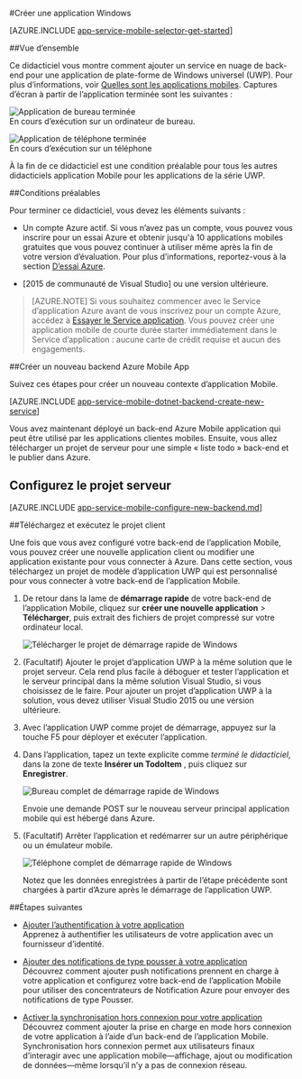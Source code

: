 <properties
    pageTitle="Créer une plate-forme de Windows universel (UWP) qui utilise des applications Mobile | Microsoft Azure"
    description="Suivez ce didacticiel pour se familiariser avec les serveurs principaux de l’application mobile Azure pour le développement d’applications de plate-forme de Windows universel (UWP) dans C#, Visual Basic ou JavaScript."
    services="app-service\mobile"
    documentationCenter="windows"
    authors="adrianhall"
    manager="erikre"
    editor=""/>

<tags
    ms.service="app-service-mobile"
    ms.workload="mobile"
    ms.tgt_pltfrm="mobile-windows"
    ms.devlang="dotnet"
    ms.topic="hero-article"
    ms.date="10/01/2016"
    ms.author="adrianha"/>

#<a name="create-a-windows-app"></a>Créer une application Windows

[AZURE.INCLUDE [app-service-mobile-selector-get-started](../../includes/app-service-mobile-selector-get-started.md)]

##<a name="overview"></a>Vue d’ensemble

Ce didacticiel vous montre comment ajouter un service en nuage de back-end pour une application de plate-forme de Windows universel (UWP). Pour plus d’informations, voir [Quelles sont les applications mobiles](app-service-mobile-value-prop.md). Captures d’écran à partir de l’application terminée sont les suivantes :

![Application de bureau terminée](./media/app-service-mobile-windows-store-dotnet-get-started/mobile-quickstart-completed-desktop.png)   
En cours d’exécution sur un ordinateur de bureau. 

![Application de téléphone terminée](./media/app-service-mobile-windows-store-dotnet-get-started/mobile-quickstart-completed.png)  
En cours d’exécution sur un téléphone

À la fin de ce didacticiel est une condition préalable pour tous les autres didacticiels application Mobile pour les applications de la série UWP. 

##<a name="prerequisites"></a>Conditions préalables

Pour terminer ce didacticiel, vous devez les éléments suivants :

* Un compte Azure actif. Si vous n’avez pas un compte, vous pouvez vous inscrire pour un essai Azure et obtenir jusqu'à 10 applications mobiles gratuites que vous pouvez continuer à utiliser même après la fin de votre version d’évaluation. Pour plus d’informations, reportez-vous à la section [D’essai Azure](https://azure.microsoft.com/pricing/free-trial/).

* [2015 de communauté de Visual Studio] ou une version ultérieure.

>[AZURE.NOTE] Si vous souhaitez commencer avec le Service d’application Azure avant de vous inscrivez pour un compte Azure, accédez à [Essayer le Service application](https://tryappservice.azure.com/?appServiceName=mobile). Vous pouvez créer une application mobile de courte durée starter immédiatement dans le Service d’application : aucune carte de crédit requise et aucun des engagements.

##<a name="create-a-new-azure-mobile-app-backend"></a>Créer un nouveau backend Azure Mobile App

Suivez ces étapes pour créer un nouveau contexte d’application Mobile.

[AZURE.INCLUDE [app-service-mobile-dotnet-backend-create-new-service](../../includes/app-service-mobile-dotnet-backend-create-new-service.md)]

Vous avez maintenant déployé un back-end Azure Mobile application qui peut être utilisé par les applications clientes mobiles. Ensuite, vous allez télécharger un projet de serveur pour une simple « liste todo » back-end et le publier dans Azure.

## <a name="configure-the-server-project"></a>Configurez le projet serveur

[AZURE.INCLUDE [app-service-mobile-configure-new-backend.md](../../includes/app-service-mobile-configure-new-backend.md)]

##<a name="download-and-run-the-client-project"></a>Téléchargez et exécutez le projet client

Une fois que vous avez configuré votre back-end de l’application Mobile, vous pouvez créer une nouvelle application client ou modifier une application existante pour vous connecter à Azure. Dans cette section, vous téléchargez un projet de modèle d’application UWP qui est personnalisé pour vous connecter à votre back-end de l’application Mobile.

1. De retour dans la lame de **démarrage rapide** de votre back-end de l’application Mobile, cliquez sur **créer une nouvelle application** > **Télécharger**, puis extrait des fichiers de projet compressé sur votre ordinateur local.

    ![Télécharger le projet de démarrage rapide de Windows](./media/app-service-mobile-windows-store-dotnet-get-started/mobile-app-windows-quickstart.png)

3. (Facultatif) Ajouter le projet d’application UWP à la même solution que le projet serveur. Cela rend plus facile à déboguer et tester l’application et le serveur principal dans la même solution Visual Studio, si vous choisissez de le faire. Pour ajouter un projet d’application UWP à la solution, vous devez utiliser Visual Studio 2015 ou une version ultérieure.

4. Avec l’application UWP comme projet de démarrage, appuyez sur la touche F5 pour déployer et exécuter l’application.

5. Dans l’application, tapez un texte explicite comme *terminé le didacticiel*, dans la zone de texte **Insérer un TodoItem** , puis cliquez sur **Enregistrer**.

    ![Bureau complet de démarrage rapide de Windows](./media/app-service-mobile-windows-store-dotnet-get-started/mobile-quickstart-startup.png)

    Envoie une demande POST sur le nouveau serveur principal application mobile qui est hébergé dans Azure.

6. (Facultatif) Arrêter l’application et redémarrer sur un autre périphérique ou un émulateur mobile.

    ![Téléphone complet de démarrage rapide de Windows](./media/app-service-mobile-windows-store-dotnet-get-started/mobile-quickstart-completed.png)

    Notez que les données enregistrées à partir de l’étape précédente sont chargées à partir d’Azure après le démarrage de l’application UWP. 

##<a name="next-steps"></a>Étapes suivantes

* [Ajouter l’authentification à votre application](app-service-mobile-windows-store-dotnet-get-started-users.md)  
  Apprenez à authentifier les utilisateurs de votre application avec un fournisseur d’identité.

* [Ajouter des notifications de type pousser à votre application](app-service-mobile-windows-store-dotnet-get-started-push.md)  
  Découvrez comment ajouter push notifications prennent en charge à votre application et configurez votre back-end de l’application Mobile pour utiliser des concentrateurs de Notification Azure pour envoyer des notifications de type Pousser.

* [Activer la synchronisation hors connexion pour votre application](app-service-mobile-windows-store-dotnet-get-started-offline-data.md)  
  Découvrez comment ajouter la prise en charge en mode hors connexion de votre application à l’aide d’un back-end de l’application Mobile. Synchronisation hors connexion permet aux utilisateurs finaux d’interagir avec une application mobile&mdash;affichage, ajout ou modification de données&mdash;même lorsqu’il n’y a pas de connexion réseau.

<!-- Anchors. -->
<!-- Images. -->
<!-- URLs. -->
[Mobile App SDK]: http://go.microsoft.com/fwlink/?LinkId=257545
[Azure portal]: https://portal.azure.com/
[Visual Studio Communauté 2015]: https://go.microsoft.com/fwLink/p/?LinkID=534203
